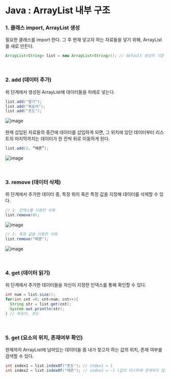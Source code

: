 <!--본인이 주력으로 사용하는 언어에서 자료구조와 관련 된 클래스가 내부적으로 어떻게 동작하는지 한 가지 사례를 정하여 작성해주세요. ex) ArrayList, HashMap 등등 -->

# Java : ArrayList 내부 구조<br>

### 1. 클래스 import, ArrayList 생성
필요한 클래스를 import 한다. 그 후 현재 넣고자 하는 자료들을 넣기 위해, ArrayList를 새로 만든다.
```java
ArrayList<String> list = new ArrayList<String>(); // default 생성자 기준
```
<br>

### 2. add (데이터 추가)
위 단계에서 생성된 ArrayList에 데이터들을 차례로 넣는다.
```java
list.add("딸기");
list.add("복숭아");
list.add("포도");
```
![image](https://user-images.githubusercontent.com/83509684/192562570-78fbb348-31be-4384-b240-2d31d30a8dd2.png)
<br><br>
현재 삽입된 자료들의 중간에 데이터를 삽입하게 되면, 그 위치에 있던 데이터부터 리스트의 마지막까지는 데이터가 한 칸씩 뒤로 이동하게 된다.
```java
list.add(2, “메론”);
```
![image](https://user-images.githubusercontent.com/83509684/192563738-75213e4c-7ac5-4452-883d-0e3324ed3428.png)

<br>

### 3. remove (데이터 삭제)
위 단계에서 추가한 데이터 중, 특정 위치 혹은 특정 값을 지정해 데이터를 삭제할 수 있다.
```java
// 1. 인덱스를 이용한 삭제
list.remove(0);
```
![image](https://user-images.githubusercontent.com/83509684/192565149-42243423-6757-4828-97c8-bfc748ad7d48.png)

```java
// 2. 특정 값을 이용한 삭제
list.remove("메론");
```
![image](https://user-images.githubusercontent.com/83509684/192566119-3321dae0-283b-4bd3-89df-ef397cef308c.png)

<br>

### 4. get (데이터 읽기)
위 단계에서 추가한 데이터들을 자신이 지정한 인덱스를 통해 확인할 수 있다.
```java
int num = list.size();
for(int cnt =0; cnt<num; cnt++){
  String str = list.get(cnt);
  System.out.println(str);
} // 복숭아, 포도
```

<br>

### 5. get (요소의 위치, 존재여부 확인)
현재까지 ArrayList에 남아있는 데이터들 중 내가 찾고자 하는 값의 위치, 존재 여부를 검색할 수 있다.
```java
int index1 = list.indexOf("포도"); // index1 = 1
int index2 = list.indexOf("메론"); // index2 = -1 (값이 리스트에 존재하지 않으면 -1 을 반환)
```
